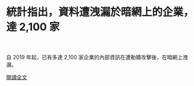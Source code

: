 # 統計指出，資料遭洩漏於暗網上的企業，達 2,100 家

<!--more-->
<!--296-->
<br><br/>
自 2019 年起，已有多達 2,100 家企業的內部資訊在遭勒贖攻擊後，在暗網上洩漏。

[閱讀全文](https://www.twcert.org.tw/tw/cp-104-4716-cbc5d-1.html)
